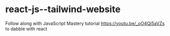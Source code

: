 # react-js--tailwind-website
Follow along with JavaScript Mastery tutorial https://youtu.be/_oO4Qi5aVZs to dabble with react
